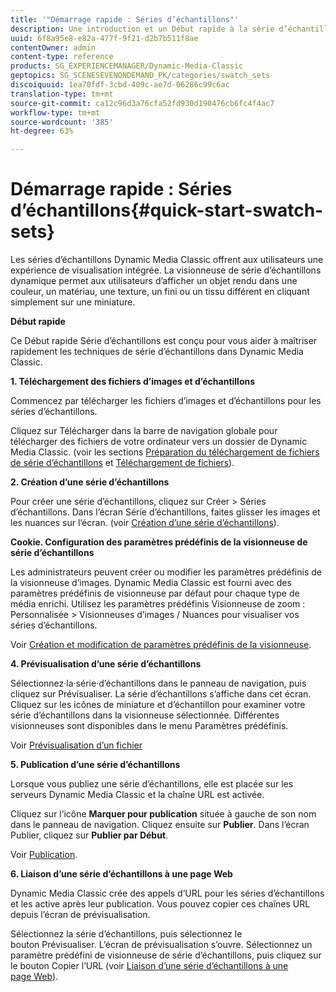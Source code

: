 ```yaml
---
title: '"Démarrage rapide : Séries d’échantillons"'
description: Une introduction et un Début rapide à la série d’échantillons pour vous aider à maîtriser rapidement les opérations.
uuid: 6f8a95e8-e82a-477f-9f21-d2b7b511f8ae
contentOwner: admin
content-type: reference
products: SG_EXPERIENCEMANAGER/Dynamic-Media-Classic
geptopics: SG_SCENESEVENONDEMAND_PK/categories/swatch_sets
discoiquuid: 1ea70fdf-3cbd-409c-ae7d-06286c99c6ac
translation-type: tm+mt
source-git-commit: ca12c96d3a76cfa52fd930d190476cb6fc4f4ac7
workflow-type: tm+mt
source-wordcount: '385'
ht-degree: 63%

---
```



# Démarrage rapide : Séries d’échantillons{#quick-start-swatch-sets}

Les séries d’échantillons Dynamic Media Classic offrent aux utilisateurs une expérience de visualisation intégrée. La visionneuse de série d’échantillons dynamique permet aux utilisateurs d’afficher un objet rendu dans une couleur, un matériau, une texture, un fini ou un tissu différent en cliquant simplement sur une miniature.

**Début rapide**

Ce Début rapide Série d’échantillons est conçu pour vous aider à maîtriser rapidement les techniques de série d’échantillons dans Dynamic Media Classic.

**1. Téléchargement des fichiers d’images et d’échantillons**

Commencez par télécharger les fichiers d’images et d’échantillons pour les séries d’échantillons.

Cliquez sur Télécharger dans la barre de navigation globale pour télécharger des fichiers de votre ordinateur vers un dossier de Dynamic Media Classic. (voir les sections [Préparation du téléchargement de fichiers de série d’échantillons](preparing-swatch-set-assets-upload.md#preparing-swatch-set-assets-for-upload) et [Téléchargement de fichiers](uploading-files.md#uploading-your-files)).

**2. Création d’une série d’échantillons**

Pour créer une série d’échantillons, cliquez sur Créer > Séries d’échantillons. Dans l’écran Série d’échantillons, faites glisser les images et les nuances sur l’écran. (voir [Création d’une série d’échantillons](creating-swatch-set.md#creating-a-swatch-set)).

**Cookie. Configuration des paramètres prédéfinis de la visionneuse de série d’échantillons**

Les administrateurs peuvent créer ou modifier les paramètres prédéfinis de la visionneuse d’images. Dynamic Media Classic est fourni avec des paramètres prédéfinis de visionneuse par défaut pour chaque type de média enrichi. Utilisez les paramètres prédéfinis Visionneuse de zoom : Personnalisée > Visionneuses d’images / Nuances pour visualiser vos séries d’échantillons.

Voir [Création et modification de paramètres prédéfinis de la visionneuse](application-setup.md#adding-and-editing-viewer-presets).

**4. Prévisualisation d’une série d’échantillons**

Sélectionnez·la·série·d’échantillons dans le panneau de navigation, puis cliquez sur Prévisualiser. La série d’échantillons s’affiche dans cet écran. Cliquez sur les icônes de miniature et d’échantillon pour examiner votre série d’échantillons dans la visionneuse sélectionnée. Différentes visionneuses sont disponibles dans le menu Paramètres prédéfinis.

Voir [Prévisualisation d’un fichier](previewing-asset.md#previewing-an-asset)

**5. Publication d’une série d’échantillons**

Lorsque vous publiez une série d’échantillons, elle est placée sur les serveurs Dynamic Media Classic et la chaîne URL est activée.

Cliquez sur l’icône **Marquer pour publication** située à gauche de son nom dans le panneau de navigation. Cliquez ensuite sur **Publier**. Dans l’écran Publier, cliquez sur **Publier par Début**.

Voir [Publication](publishing-files.md#publishing-files).

**6. Liaison d’une série d’échantillons à une page Web**

Dynamic Media Classic crée des appels d’URL pour les séries d’échantillons et les active après leur publication. Vous pouvez copier ces chaînes URL depuis l’écran de prévisualisation.

Sélectionnez la série d’échantillons, puis sélectionnez le bouton Prévisualiser. L’écran de prévisualisation s’ouvre. Sélectionnez un paramètre prédéfini de visionneuse de série d’échantillons, puis cliquez sur le bouton Copier l’URL (voir [Liaison d’une série d’échantillons à une page Web](linking-swatch-set-web-page.md#linking-a-swatch-set-to-a-web-page)).
